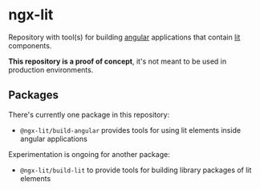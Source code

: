 # ngx-lit

Repository with tool(s) for building [angular](https://angular.io) applications that contain [lit](https://lit.dev) components.

**This repository is a proof of concept**, it's not meant to be used in production environments.

## Packages

There's currently one package in this repository:

- `@ngx-lit/build-angular` provides tools for using lit elements inside angular applications

Experimentation is ongoing for another package:

- `@ngx-lit/build-lit` to provide tools for building library packages of lit elements
